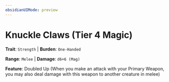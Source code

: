 ```yaml
---
obsidianUIMode: preview
---
```

# Knuckle Claws (Tier 4 Magic)

**Trait**: `Strength` | **Burden**: `One-Handed`

**Range**: `Melee` | **Damage**: `d6+6 (Mag)`

**Feature**: Doubled Up (When you make an attack with your Primary Weapon, you may also deal damage with this weapon to another creature in melee)
